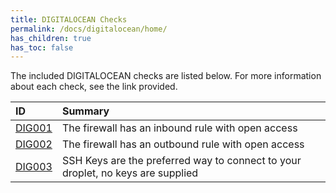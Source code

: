 ```yaml
---
title: DIGITALOCEAN Checks
permalink: /docs/digitalocean/home/
has_children: true
has_toc: false
---
```


The included DIGITALOCEAN checks are listed below. For more information about each check, see the link provided.

| ID  | Summary |
|:-------|:-------------|
|[DIG001](/docs/digitalocean/DIG001)|The firewall has an inbound rule with open access|
|[DIG002](/docs/digitalocean/DIG002)|The firewall has an outbound rule with open access|
|[DIG003](/docs/digitalocean/DIG003)|SSH Keys are the preferred way to connect to your droplet, no keys are supplied|

